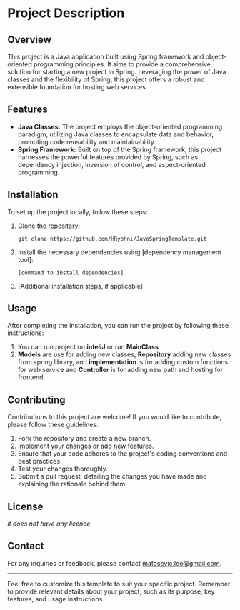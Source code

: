 # Project Description

## Overview
This project is a Java application built using Spring framework and object-oriented programming principles. It aims to provide a comprehensive solution for starting a new project in Spring. Leveraging the power of Java classes and the flexibility of Spring, this project offers a robust and extensible foundation for hosting web services.

## Features
- **Java Classes:** The project employs the object-oriented programming paradigm, utilizing Java classes to encapsulate data and behavior, promoting code reusability and maintainability.
- **Spring Framework:** Built on top of the Spring framework, this project harnesses the powerful features provided by Spring, such as dependency injection, inversion of control, and aspect-oriented programming.

## Installation
To set up the project locally, follow these steps:

1. Clone the repository:
   ```shell
   git clone https://github.com/HRyohni/JavaSpringTemplate.git
   ```

2. Install the necessary dependencies using [dependency management tool]:
   ```shell
   [command to install dependencies]
   ```

3. [Additional installation steps, if applicable]

## Usage
After completing the installation, you can run the project by following these instructions:

1. You can run project on **inteliJ** or run **MainClass**
2. **Models** are use for adding new classes, **Repository** adding new classes from spring library, and **implementation** is for adding custom functions for web service and **Controller** is for adding new path and hosting for frontend.

## Contributing
Contributions to this project are welcome! If you would like to contribute, please follow these guidelines:

1. Fork the repository and create a new branch.
2. Implement your changes or add new features.
3. Ensure that your code adheres to the project's coding conventions and best practices.
4. Test your changes thoroughly.
5. Submit a pull request, detailing the changes you have made and explaining the rationale behind them.

## License
*it does not have any licence*

## Contact
For any inquiries or feedback, please contact matosevic.leo@gmail.com.

---

Feel free to customize this template to suit your specific project. Remember to provide relevant details about your project, such as its purpose, key features, and usage instructions.
